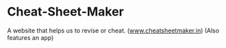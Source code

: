 # Cheat-Sheet-Maker
A website that helps us to revise or cheat. (www.cheatsheetmaker.in) (Also features an app)
